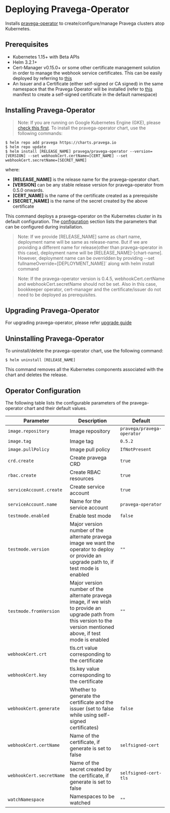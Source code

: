 # Deploying Pravega-Operator

Installs [pravega-operator](https://github.com/pravega/pravega-operator) to create/configure/manage Pravega clusters atop Kubernetes.

## Prerequisites
  - Kubernetes 1.15+ with Beta APIs
  - Helm 3.2.1+
  - Cert-Manager v0.15.0+ or some other certificate management solution in order to manage the webhook service certificates. This can be easily deployed by referring to [this](https://cert-manager.io/docs/installation/kubernetes/)
  - An Issuer and a Certificate (either self-signed or CA signed) in the same namespace that the Pravega Operator will be installed (refer to [this](../../deploy/certificate.yaml) manifest to create a self-signed certificate in the default namespace)

## Installing Pravega-Operator

> Note: If you are running on Google Kubernetes Engine (GKE), please [check this first](../../doc/development.md#installation-on-google-kubernetes-engine).
To install the pravega-operator chart, use the following commands:

```
$ helm repo add pravega https://charts.pravega.io
$ helm repo update
$ helm install [RELEASE_NAME] pravega/pravega-operator --version=[VERSION] --set webhookCert.certName=[CERT_NAME] --set webhookCert.secretName=[SECRET_NAME]
```
where:

- **[RELEASE_NAME]** is the release name for the pravega-operator chart.
- **[VERSION]** can be any stable release version for pravega-operator from 0.5.0 onwards.
- **[CERT_NAME]** is the name of the certificate created as a prerequisite
- **[SECRET_NAME]** is the name of the secret created by the above certificate

This command deploys a pravega-operator on the Kubernetes cluster in its default configuration. The [configuration](#operator-configuration) section lists the parameters that can be configured during installation.

>Note: If we provide [RELEASE_NAME] same as chart name, deployment name will be same as release-name. But if we are providing a different name for release(other than pravega-operator in this case), deployment name will be [RELEASE_NAME]-[chart-name]. However, deployment name can be overridden by providing --set  fullnameOverride=[DEPLOYMENT_NAME]` along with helm install command

>Note: If the pravega-operator version is 0.4.5, webhookCert.certName and webhookCert.secretName should not be set. Also in this case, bookkeeper operator, cert-manager and the certificate/issuer do not need to be deployed as prerequisites.

## Upgrading Pravega-Operator

For upgrading pravega-operator, please refer [upgrade guide](../../doc/operator-upgrade.md)

## Uninstalling Pravega-Operator

To uninstall/delete the pravega-operator chart, use the following command:

```
$ helm uninstall [RELEASE_NAME]
```

This command removes all the Kubernetes components associated with the chart and deletes the release.

## Operator Configuration

The following table lists the configurable parameters of the pravega-operator chart and their default values.

| Parameter | Description | Default |
| ----- | ----------- | ------ |
| `image.repository` | Image repository | `pravega/pravega-operator` |
| `image.tag` | Image tag | `0.5.2` |
| `image.pullPolicy` | Image pull policy | `IfNotPresent` |
| `crd.create` | Create pravega CRD | `true` |
| `rbac.create` | Create RBAC resources | `true` |
| `serviceAccount.create` | Create service account | `true` |
| `serviceAccount.name` | Name for the service account | `pravega-operator` |
| `testmode.enabled` | Enable test mode | `false` |
| `testmode.version` | Major version number of the alternate pravega image we want the operator to deploy or provide an upgrade path to, if test mode is enabled | `""` |
| `testmode.fromVersion` | Major version number of the alternate pravega image, if we wish to provide an upgrade path from this version to the version mentioned above, if test mode is enabled | `""` |
| `webhookCert.crt` | tls.crt value corresponding to the certificate | |
| `webhookCert.key` | tls.key value corresponding to the certificate | |
| `webhookCert.generate` | Whether to generate the certificate and the issuer (set to false while using self-signed certificates) | `false` |
| `webhookCert.certName` | Name of the certificate, if generate is set to false | `selfsigned-cert` |
| `webhookCert.secretName` | Name of the secret created by the certificate, if generate is set to false | `selfsigned-cert-tls` |
| `watchNamespace` | Namespaces to be watched  | `""` |
